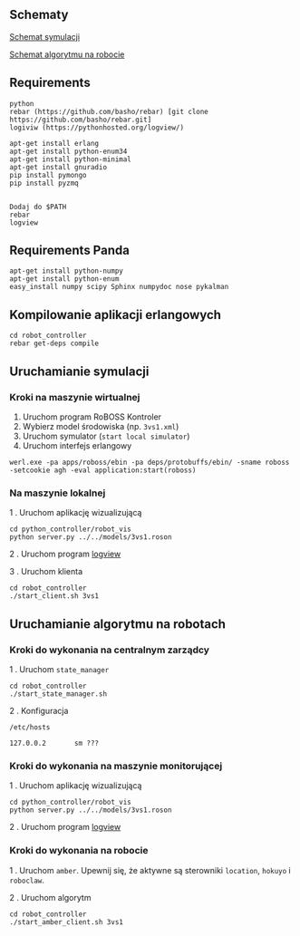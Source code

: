 
## Schematy ##
[Schemat symulacji](http://i.imgur.com/rDLZe2k.png)

[Schemat algorytmu na robocie](http://i.imgur.com/cBP1wVj.png)

## Requirements ##

```
python
rebar (https://github.com/basho/rebar) [git clone https://github.com/basho/rebar.git]
logiviw (https://pythonhosted.org/logview/)

apt-get install erlang
apt-get install python-enum34
apt-get install python-minimal
apt-get install gnuradio
pip install pymongo
pip install pyzmq


Dodaj do $PATH
rebar
logview
```

##  Requirements Panda ##
```
apt-get install python-numpy
apt-get install python-enum
easy_install numpy scipy Sphinx numpydoc nose pykalman
```


## Kompilowanie aplikacji erlangowych ##

```
cd robot_controller
rebar get-deps compile
```

## Uruchamianie symulacji ##

### Kroki na maszynie wirtualnej ###
1. Uruchom program RoBOSS Kontroler
2. Wybierz model środowiska (np. `3vs1.xml`)
3. Uruchom symulator (`start local simulator`)
4. Uruchom interfejs erlangowy 
```
werl.exe -pa apps/roboss/ebin -pa deps/protobuffs/ebin/ -sname roboss -setcookie agh -eval application:start(roboss)
```

### Na maszynie lokalnej ###

1 . Uruchom aplikację wizualizującą

```
cd python_controller/robot_vis
python server.py ../../models/3vs1.roson
```

2 . Uruchom program [logview](https://pythonhosted.org/logview/) 

3 . Uruchom klienta 
```
cd robot_controller
./start_client.sh 3vs1
```

## Uruchamianie algorytmu na robotach ##

### Kroki do wykonania na centralnym zarządcy ###

1 . Uruchom `state_manager`

```
cd robot_controller
./start_state_manager.sh
```
2 . Konfiguracja

```
/etc/hosts

127.0.0.2       sm ???

```
### Kroki do wykonania na maszynie monitorującej ###
1 . Uruchom aplikację wizualizującą

```
cd python_controller/robot_vis
python server.py ../../models/3vs1.roson
```

2 . Uruchom program [logview](https://pythonhosted.org/logview/) 

### Kroki do wykonania na robocie ###

1 . Uruchom `amber`. Upewnij się, że aktywne są sterowniki `location`, `hokuyo` i `roboclaw`.

2 . Uruchom algorytm
```
cd robot_controller
./start_amber_client.sh 3vs1

